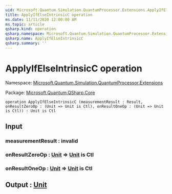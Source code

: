 ```yaml
---
uid: Microsoft.Quantum.Simulation.QuantumProcessor.Extensions.ApplyIfElseIntrinsicC
title: ApplyIfElseIntrinsicC operation
ms.date: 11/11/2020 12:00:00 AM
ms.topic: article
qsharp.kind: operation
qsharp.namespace: Microsoft.Quantum.Simulation.QuantumProcessor.Extensions
qsharp.name: ApplyIfElseIntrinsicC
qsharp.summary: ''
---
```


# ApplyIfElseIntrinsicC operation

Namespace: [Microsoft.Quantum.Simulation.QuantumProcessor.Extensions](xref:Microsoft.Quantum.Simulation.QuantumProcessor.Extensions)

Package: [Microsoft.Quantum.QSharp.Core](https://nuget.org/packages/Microsoft.Quantum.QSharp.Core)




```qsharp
operation ApplyIfElseIntrinsicC (measurementResult : Result, onResultZeroOp : (Unit => Unit is Ctl), onResultOneOp : (Unit => Unit is Ctl)) : Unit is Ctl
```


## Input

### measurementResult : __invalid<Result>__




### onResultZeroOp : [Unit](xref:microsoft.quantum.lang-ref.unit) => [Unit](xref:microsoft.quantum.lang-ref.unit)  is Ctl




### onResultOneOp : [Unit](xref:microsoft.quantum.lang-ref.unit) => [Unit](xref:microsoft.quantum.lang-ref.unit)  is Ctl





## Output : [Unit](xref:microsoft.quantum.lang-ref.unit)

